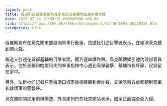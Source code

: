 ```yaml
---
layout: post
title: 報道引述目擊者稱烏克蘭東部及基輔傳出連串爆炸聲
date: 2022-02-24 12:59:51.000000000 +08:00
link: https://news.rthk.hk/rthk/ch/component/k2/1635598-20220224.htm
categories: rthk
---
```


俄羅斯宣布在烏克蘭東部展開軍事行動後，路透社引述目擊者表示，在頓涅茨克聽到炮火聲。

報道又引述在首都基輔的目擊者說，聽到連串爆炸聲。烏克蘭傳媒引述內政部官員表示，位於基輔和哈爾科夫的軍事指揮中心遭到導彈襲擊，基輔市長呼籲，民眾留在家中。

另外，法新社的記者在黑海港口城市敖德薩聽到爆炸聲，又說基輔各處都聽到警車和救護車的警報聲。

烏克蘭關閉民用飛機領空，外長庫列巴在社交網站表示，國家正面臨全面入侵。
